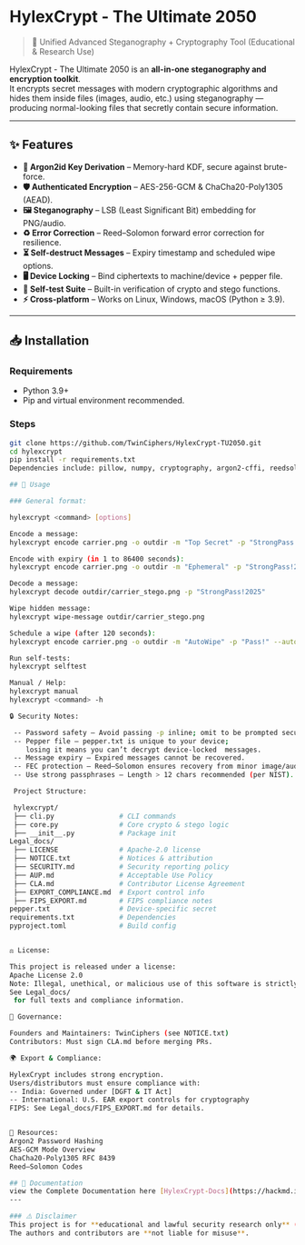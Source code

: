 # HylexCrypt - The Ultimate 2050

> 🔐 Unified Advanced Steganography + Cryptography Tool (Educational & Research Use)

HylexCrypt - The Ultimate 2050 is an **all-in-one steganography and encryption toolkit**.  
It encrypts secret messages with modern cryptographic algorithms and hides them inside files (images, audio, etc.) using steganography — producing normal-looking files that secretly contain secure information.

---

## ✨ Features

- **🔑 Argon2id Key Derivation** – Memory-hard KDF, secure against brute-force.
- **🛡️ Authenticated Encryption** – AES-256-GCM & ChaCha20-Poly1305 (AEAD).
- **🖼️ Steganography** – LSB (Least Significant Bit) embedding for PNG/audio.
- **♻️ Error Correction** – Reed–Solomon forward error correction for resilience.
- **⏳ Self-destruct Messages** – Expiry timestamp and scheduled wipe options.
- **🖥️ Device Locking** – Bind ciphertexts to machine/device + pepper file.
- **🧪 Self-test Suite** – Built-in verification of crypto and stego functions.
- **⚡ Cross-platform** – Works on Linux, Windows, macOS (Python ≥ 3.9).

---

## 📥 Installation

### Requirements
- Python 3.9+
- Pip and virtual environment recommended.

### Steps
```bash
git clone https://github.com/TwinCiphers/HylexCrypt-TU2050.git
cd hylexcrypt
pip install -r requirements.txt
Dependencies include: pillow, numpy, cryptography, argon2-cffi, reedsolo, scipy, soundfile, psutil, colorama.

## 🚀 Usage

### General format:

hylexcrypt <command> [options]

Encode a message: 
hylexcrypt encode carrier.png -o outdir -m "Top Secret" -p "StrongPass!2025"

Encode with expiry (in 1 to 86400 seconds):
hylexcrypt encode carrier.png -o outdir -m "Ephemeral" -p "StrongPass!2025" --expire 60

Decode a message:
hylexcrypt decode outdir/carrier_stego.png -p "StrongPass!2025"

Wipe hidden message:
hylexcrypt wipe-message outdir/carrier_stego.png

Schedule a wipe (after 120 seconds):
hylexcrypt encode carrier.png -o outdir -m "AutoWipe" -p "Pass!" --autowipe 120

Run self-tests:
hylexcrypt selftest

Manual / Help:
hylexcrypt manual
hylexcrypt <command> -h

🔒 Security Notes:

 -- Password safety – Avoid passing -p inline; omit to be prompted securely.
 -- Pepper file – pepper.txt is unique to your device; 
    losing it means you can’t decrypt device-locked  messages.
 -- Message expiry – Expired messages cannot be recovered.
 -- FEC protection – Reed–Solomon ensures recovery from minor image/audio corruption.
 -- Use strong passphrases – Length > 12 chars recommended (per NIST).

 Project Structure:

 hylexcrypt/
 ├── cli.py                # CLI commands
 ├── core.py               # Core crypto & stego logic
 ├── __init__.py           # Package init
Legal_docs/
 ├── LICENSE               # Apache-2.0 license
 ├── NOTICE.txt            # Notices & attribution
 ├── SECURITY.md           # Security reporting policy
 ├── AUP.md                # Acceptable Use Policy
 ├── CLA.md                # Contributor License Agreement
 ├── EXPORT_COMPLIANCE.md  # Export control info
 ├── FIPS_EXPORT.md        # FIPS compliance notes
pepper.txt                 # Device-specific secret 
requirements.txt           # Dependencies
pyproject.toml             # Build config


⚖️ License:

This project is released under a license:
Apache License 2.0
Note: Illegal, unethical, or malicious use of this software is strictly prohibited.
See Legal_docs/
 for full texts and compliance information.

👥 Governance:

Founders and Maintainers: TwinCiphers (see NOTICE.txt)
Contributors: Must sign CLA.md before merging PRs.

🌍 Export & Compliance:

HylexCrypt includes strong encryption.
Users/distributors must ensure compliance with:
-- India: Governed under [DGFT & IT Act]
-- International: U.S. EAR export controls for cryptography
FIPS: See Legal_docs/FIPS_EXPORT.md for details.


📖 Resources:
Argon2 Password Hashing
AES-GCM Mode Overview
ChaCha20-Poly1305 RFC 8439
Reed–Solomon Codes

## 📖 Documentation
view the Complete Documentation here [HylexCrypt-Docs](https://hackmd.io/@hylexcrypt-tu2050/SkRnM51ogl)
---

### ⚠️ Disclaimer  
This project is for **educational and lawful security research only** (as this is the starting phase).  
The authors and contributors are **not liable for misuse**.
